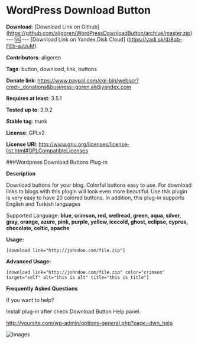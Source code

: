 WordPress Download Button
=======================

**Download**: [Download Link on Github] (https://github.com/aligoren/WordPressDownloadButton/archive/master.zip) --- :vs: ---
[Download Link on Yandex.Disk Cloud] (https://yadi.sk/d/8qb-FEb-aJJuM)

**Contributors**: aligoren

**Tags**: button, download, link, buttons

**Donate link**: https://www.paypal.com/cgi-bin/webscr?cmd=_donations&business=goren.ali@yandex.com

**Requires at least**: 3.5.1

**Tested up to**: 3.9.2

**Stable tag**: trunk

**License**: GPLv2

**License URI**: http://www.gnu.org/licenses/license-list.html#GPLCompatibleLicenses

###Wordpress Download Buttons Plug-in

**Description**

Download buttons for your blog. Colorful buttons easy to use. For download links to blogs with this plugin will look even more beautiful. Use this plugin is very easy to have 20 colored buttons. In addition, this plug-in supports English and Turkish languages

Supported Language: **blue, crimson, red, wellread, green, aqua, silver, gray, orange, azure, pink, purple, yellow, icecold, ghost, eclipse, cyprus, chocolate, celtic, apache**

**Usage:**

`[download link="http://johndoe.com/file.zip"]`

**Advanced Usage:**

`[download link="http://johndoe.com/file.zip" color="crimson" target="self" alt="this is alt" title="this is title"]`

**Frequently Asked Questions**

If you want to help?

Install plug-in after check Download Button Help panel.

http://yoursite.com/wp-admin/options-general.php?page=dwn_help

![Images](http://i.hizliresim.com/JdGDoE.png)
